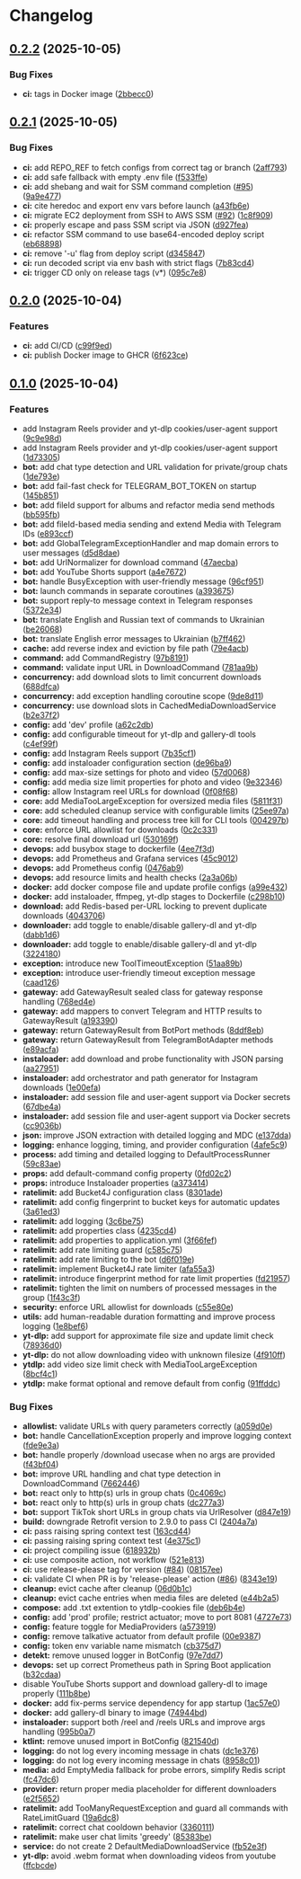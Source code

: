 # Changelog

## [0.2.2](https://github.com/furaizi/downloader-bot/compare/v0.2.1...v0.2.2) (2025-10-05)


### Bug Fixes

* **ci:** tags in Docker image ([2bbecc0](https://github.com/furaizi/downloader-bot/commit/2bbecc029875f06ab325e3b06eed7af7c5702cb9))

## [0.2.1](https://github.com/furaizi/downloader-bot/compare/v0.2.0...v0.2.1) (2025-10-05)


### Bug Fixes

* **ci:** add REPO_REF to fetch configs from correct tag or branch ([2aff793](https://github.com/furaizi/downloader-bot/commit/2aff7930f4b779ca960ea3f12277c44cb054b6c1))
* **ci:** add safe fallback with empty .env file ([f533ffe](https://github.com/furaizi/downloader-bot/commit/f533ffe68c4cb00d87904c72117138b7c147e2da))
* **ci:** add shebang and wait for SSM command completion ([#95](https://github.com/furaizi/downloader-bot/issues/95)) ([9a9e477](https://github.com/furaizi/downloader-bot/commit/9a9e477e1f01f72bcb23289481e385cf6e707187))
* **ci:** cite heredoc and export env vars before launch ([a43fb6e](https://github.com/furaizi/downloader-bot/commit/a43fb6e3535dd959c6d06d355f8a546d03f0198f))
* **ci:** migrate EC2 deployment from SSH to AWS SSM ([#92](https://github.com/furaizi/downloader-bot/issues/92)) ([1c8f909](https://github.com/furaizi/downloader-bot/commit/1c8f90921ba89d6eaa6836f2d1d506dc863d6946))
* **ci:** properly escape and pass SSM script via JSON ([d927fea](https://github.com/furaizi/downloader-bot/commit/d927fea0e4cb54b65f7cc34c97b6eea13817bae5))
* **ci:** refactor SSM command to use base64-encoded deploy script ([eb68898](https://github.com/furaizi/downloader-bot/commit/eb68898a2b92a093890eac866fa68b0b4a495d12))
* **ci:** remove '-u' flag from deploy script ([d345847](https://github.com/furaizi/downloader-bot/commit/d345847a612cc8dc89ffab8df1f4fb3500841c37))
* **ci:** run decoded script via env bash with strict flags ([7b83cd4](https://github.com/furaizi/downloader-bot/commit/7b83cd4cc248af34cf231a2abc791a8a419a4f75))
* **ci:** trigger CD only on release tags (v*) ([095c7e8](https://github.com/furaizi/downloader-bot/commit/095c7e83458a0153d41adf5f0708fd405f02678e))

## [0.2.0](https://github.com/furaizi/downloader-bot/compare/v0.1.0...v0.2.0) (2025-10-04)


### Features

* **ci:** add CI/CD ([c99f9ed](https://github.com/furaizi/downloader-bot/commit/c99f9ed4c6ba1e541cf9cc9c1c39e6d9cb3dfcbd))
* **ci:** publish Docker image to GHCR ([6f623ce](https://github.com/furaizi/downloader-bot/commit/6f623ce3f36db799b7470f924628312777ffc66f))

## [0.1.0](https://github.com/furaizi/downloader-bot/compare/v0.0.1...v0.1.0) (2025-10-04)


### Features

* add Instagram Reels provider and yt-dlp cookies/user-agent support ([9c9e98d](https://github.com/furaizi/downloader-bot/commit/9c9e98d43d0292c2012b4ce992ea10c3223f6ac6))
* add Instagram Reels provider and yt-dlp cookies/user-agent support ([1d73305](https://github.com/furaizi/downloader-bot/commit/1d733050d57093b2a6a9961fbb289085f9c59331))
* **bot:** add chat type detection and URL validation for private/group chats ([1de793e](https://github.com/furaizi/downloader-bot/commit/1de793e2d5d5588b2388f9c37cf3a099cdc7f4b2))
* **bot:** add fail-fast check for TELEGRAM_BOT_TOKEN on startup ([145b851](https://github.com/furaizi/downloader-bot/commit/145b851a915e2930a50a99275230b795293163bb))
* **bot:** add fileId support for albums and refactor media send methods ([bb595fb](https://github.com/furaizi/downloader-bot/commit/bb595fbc1e8a9d35edd2e699b85ce025f7ee004c))
* **bot:** add fileId-based media sending and extend Media with Telegram IDs ([e893ccf](https://github.com/furaizi/downloader-bot/commit/e893ccf3cdee246a51f9e28af4a2b3933b203101))
* **bot:** add GlobalTelegramExceptionHandler and map domain errors to user messages ([d5d8dae](https://github.com/furaizi/downloader-bot/commit/d5d8dae70a9b6b4b1d3c0f04ef41fc1908cf97c6))
* **bot:** add UrlNormalizer for download command ([47aecba](https://github.com/furaizi/downloader-bot/commit/47aecbac649cc2f94d5fe4bd65a5e20f65cf5e46))
* **bot:** add YouTube Shorts support ([a4e7672](https://github.com/furaizi/downloader-bot/commit/a4e76725e883fe76ed7911eb10309b0e0e2e68f7))
* **bot:** handle BusyException with user-friendly message ([96cf951](https://github.com/furaizi/downloader-bot/commit/96cf9515c9544796f14f73a9c215dfb75f89bf88))
* **bot:** launch commands in separate coroutines ([a393675](https://github.com/furaizi/downloader-bot/commit/a3936752bff369765cc7deb1d56ab4692be2f332))
* **bot:** support reply-to message context in Telegram responses ([5372e34](https://github.com/furaizi/downloader-bot/commit/5372e346c1f47c18b5881cde20821fccb3bf781c))
* **bot:** translate English and Russian text of commands to Ukrainian ([be26068](https://github.com/furaizi/downloader-bot/commit/be260684059a81f97be2a9a78b932ed87811ede2))
* **bot:** translate English error messages to Ukrainian ([b7ff462](https://github.com/furaizi/downloader-bot/commit/b7ff462304a38300bcfbf4bb0c221ec42c5490a2))
* **cache:** add reverse index and eviction by file path ([79e4acb](https://github.com/furaizi/downloader-bot/commit/79e4acb6c7145810845447345a2aa4b0556d76e8))
* **command:** add CommandRegistry ([97b8191](https://github.com/furaizi/downloader-bot/commit/97b8191e18f27a0c484d52f16c9e677f5cf1cd37))
* **command:** validate input URL in DownloadCommand ([781aa9b](https://github.com/furaizi/downloader-bot/commit/781aa9bb0b4c63651cfb8f1f5ea4b9940a145614))
* **concurrency:** add download slots to limit concurrent downloads ([688dfca](https://github.com/furaizi/downloader-bot/commit/688dfca08688fb1421adc9d43cb988620f8ffe4c))
* **concurrency:** add exception handling coroutine scope ([9de8d11](https://github.com/furaizi/downloader-bot/commit/9de8d11d168543da2461c912ff51c3f337d08111))
* **concurrency:** use download slots in CachedMediaDownloadService ([b2e37f2](https://github.com/furaizi/downloader-bot/commit/b2e37f2ed2c86445f5901fc00e127c99b752a8fa))
* **config:** add 'dev' profile ([a62c2db](https://github.com/furaizi/downloader-bot/commit/a62c2db113b7c27d5aa6f93693b83bf719c6dba6))
* **config:** add configurable timeout for yt-dlp and gallery-dl tools ([c4ef99f](https://github.com/furaizi/downloader-bot/commit/c4ef99f60229de8f09b063e2e84b7297a778963d))
* **config:** add Instagram Reels support ([7b35cf1](https://github.com/furaizi/downloader-bot/commit/7b35cf11496057f94fffc261af5b808ae4e4ba03))
* **config:** add instaloader configuration section ([de96ba9](https://github.com/furaizi/downloader-bot/commit/de96ba96ba0a47776f004c30fd20b2adaa51b8da))
* **config:** add max-size settings for photo and video ([57d0068](https://github.com/furaizi/downloader-bot/commit/57d0068e5d43c2ab0ed991cdb22916031c3fe729))
* **config:** add media size limit properties for photo and video ([9e32346](https://github.com/furaizi/downloader-bot/commit/9e323461baa8ce1cce3dce32d573e5ffb15c7016))
* **config:** allow Instagram reel URLs for download ([0f08f68](https://github.com/furaizi/downloader-bot/commit/0f08f681eee3c4f23f8dea68ecb6fa2e3d78d8cf))
* **core:** add MediaTooLargeException for oversized media files ([5811f31](https://github.com/furaizi/downloader-bot/commit/5811f31d595bbc58a0e39def92b16d427a1eff2d))
* **core:** add scheduled cleanup service with configurable limits ([25ee97a](https://github.com/furaizi/downloader-bot/commit/25ee97a01e93316d9cfad3ea72005d33d8d4c279))
* **core:** add timeout handling and process tree kill for CLI tools ([004297b](https://github.com/furaizi/downloader-bot/commit/004297b2d3cb85f745fabea2c928544202cd8382))
* **core:** enforce URL allowlist for downloads ([0c2c331](https://github.com/furaizi/downloader-bot/commit/0c2c3316475103e5d23c176b39aafdde86808860))
* **core:** resolve final download url ([530169f](https://github.com/furaizi/downloader-bot/commit/530169fce1692e9ab2a53be349bca71aa10310b6))
* **devops:** add busybox stage to dockerfile ([4ee7f3d](https://github.com/furaizi/downloader-bot/commit/4ee7f3d70a125d14153b51c010edd29b8f24a6ad))
* **devops:** add Prometheus and Grafana services ([45c9012](https://github.com/furaizi/downloader-bot/commit/45c9012f56c992a7c1ea4e68972103b6db246070))
* **devops:** add Prometheus config ([0476ab9](https://github.com/furaizi/downloader-bot/commit/0476ab9ff5b02fad1696c5858ef84860a533bfb9))
* **devops:** add resource limits and health checks ([2a3a06b](https://github.com/furaizi/downloader-bot/commit/2a3a06b056a803b6701ea11d8cb74d7b252c74c1))
* **docker:** add docker compose file and update profile configs ([a99e432](https://github.com/furaizi/downloader-bot/commit/a99e4320325b45eb38346264fcff613e8fd7cdb6))
* **docker:** add instaloader, ffmpeg, yt-dlp stages to Dockerfile ([c298b10](https://github.com/furaizi/downloader-bot/commit/c298b10e2785cad6f8b7f6ae3ae71ac89375fd40))
* **download:** add Redis-based per-URL locking to prevent duplicate downloads ([4043706](https://github.com/furaizi/downloader-bot/commit/404370695f11e5845142ceca6c5199d9449fc6e7))
* **downloader:** add toggle to enable/disable gallery-dl and yt-dlp ([dabb1d6](https://github.com/furaizi/downloader-bot/commit/dabb1d696ee0400b545403b71b54e02c225dd74e))
* **downloader:** add toggle to enable/disable gallery-dl and yt-dlp ([3224180](https://github.com/furaizi/downloader-bot/commit/32241801255005c22a9ea6f1fc47fd9768c219e1))
* **exception:** introduce new ToolTimeoutException ([51aa89b](https://github.com/furaizi/downloader-bot/commit/51aa89b0b239be0afa3426a536816efb3671cd53))
* **exception:** introduce user-friendly timeout exception message ([caad126](https://github.com/furaizi/downloader-bot/commit/caad12681bbac7be721aaf2344c1dbb9e5848c79))
* **gateway:** add GatewayResult sealed class for gateway response handling ([768ed4e](https://github.com/furaizi/downloader-bot/commit/768ed4e351fe0121b2ab467d9cf9466f65d8f2e0))
* **gateway:** add mappers to convert Telegram and HTTP results to GatewayResult ([a193390](https://github.com/furaizi/downloader-bot/commit/a1933902d6ff0aff2a70062de7f67883d9884f08))
* **gateway:** return GatewayResult from BotPort methods ([8ddf8eb](https://github.com/furaizi/downloader-bot/commit/8ddf8eb2f0eb8f87ee8bda035dbbf4bff7d7bd16))
* **gateway:** return GatewayResult from TelegramBotAdapter methods ([e89acfa](https://github.com/furaizi/downloader-bot/commit/e89acfa800958971fade57b66a40e3d6508b8e2a))
* **instaloader:** add download and probe functionality with JSON parsing ([aa27951](https://github.com/furaizi/downloader-bot/commit/aa27951f7ffe88b16eefb1c50900bdac9ce178b7))
* **instaloader:** add orchestrator and path generator for Instagram downloads ([1e00efa](https://github.com/furaizi/downloader-bot/commit/1e00efa2cd1a953359c4822f6616e7e55d20219b))
* **instaloader:** add session file and user-agent support via Docker secrets ([67dbe4a](https://github.com/furaizi/downloader-bot/commit/67dbe4a533559f4fb219bf6107c69362ffc33ebb))
* **instaloader:** add session file and user-agent support via Docker secrets ([cc9036b](https://github.com/furaizi/downloader-bot/commit/cc9036b07a3efaa1f1607eff5951002c5cac8d38))
* **json:** improve JSON extraction with detailed logging and MDC ([e137dda](https://github.com/furaizi/downloader-bot/commit/e137dda098baf75122c8ffa76c635310237b35aa))
* **logging:** enhance logging, timing, and provider configuration ([4afe5c9](https://github.com/furaizi/downloader-bot/commit/4afe5c94540a5072bc61c5c609735916e93abc85))
* **process:** add timing and detailed logging to DefaultProcessRunner ([59c83ae](https://github.com/furaizi/downloader-bot/commit/59c83ae781b9f4c525eadf7db1cf0bf1667d1e43))
* **props:** add default-command config property ([0fd02c2](https://github.com/furaizi/downloader-bot/commit/0fd02c2a2ef1df5448c0b01f375f511beb981434))
* **props:** introduce Instaloader properties ([a373414](https://github.com/furaizi/downloader-bot/commit/a373414a0e80e5dc9362dcd9bc54ecb854cc45d2))
* **ratelimit:** add Bucket4J configuration class ([8301ade](https://github.com/furaizi/downloader-bot/commit/8301ade9fded9db218ea322b1d429f93ea39ede6))
* **ratelimit:** add config fingerprint to bucket keys for automatic updates ([3a61ed3](https://github.com/furaizi/downloader-bot/commit/3a61ed337dc4e8d699a5953217752587b4481adc))
* **ratelimit:** add logging ([3c6be75](https://github.com/furaizi/downloader-bot/commit/3c6be75dfdd1ff7aa3181c1d1b9cf68c997abe29))
* **ratelimit:** add properties class ([4235cd4](https://github.com/furaizi/downloader-bot/commit/4235cd4b743e22076394ad3b982da0918b0ebcdb))
* **ratelimit:** add properties to application.yml ([3f66fef](https://github.com/furaizi/downloader-bot/commit/3f66fefdc4885bba1f404c073bb44d71fbcaea13))
* **ratelimit:** add rate limiting guard ([c585c75](https://github.com/furaizi/downloader-bot/commit/c585c75906d7456f9bb8b1a7c8eeed03ac17de17))
* **ratelimit:** add rate limiting to the bot ([d6f019e](https://github.com/furaizi/downloader-bot/commit/d6f019e97909e2c78b748a423741d9a0f05c2987))
* **ratelimit:** implement Bucket4J rate limiter ([afa55a3](https://github.com/furaizi/downloader-bot/commit/afa55a3d4cf9401624f62e52547383287c6c278e))
* **ratelimit:** introduce fingerprint method for rate limit properties ([fd21957](https://github.com/furaizi/downloader-bot/commit/fd21957642f75e794da01a123cee74a822cdeb01))
* **ratelimit:** tighten the limit on numbers of processed messages in the group ([1f43c3f](https://github.com/furaizi/downloader-bot/commit/1f43c3f50bd3925f867755c0d2d2ed23e4c6e5ce))
* **security:** enforce URL allowlist for downloads ([c55e80e](https://github.com/furaizi/downloader-bot/commit/c55e80e7ab530312e7970c8aa37db3d6e193aea5))
* **utils:** add human-readable duration formatting and improve process logging ([1e8bef6](https://github.com/furaizi/downloader-bot/commit/1e8bef66d3bf8b5ccc354be062fe0dd82cabe9e1))
* **yt-dlp:** add support for approximate file size and update limit check ([78936d0](https://github.com/furaizi/downloader-bot/commit/78936d0a31ebb427506948abcea2da66155a7989))
* **yt-dlp:** do not allow downloading video with unknown filesize ([4f910ff](https://github.com/furaizi/downloader-bot/commit/4f910ff01a82ebf71aaf41bc05546d6eeffc6ae3))
* **ytdlp:** add video size limit check with MediaTooLargeException ([8bcf4c1](https://github.com/furaizi/downloader-bot/commit/8bcf4c14116a2d5e44cfe57586f30350874cd98c))
* **ytdlp:** make format optional and remove default from config ([91ffddc](https://github.com/furaizi/downloader-bot/commit/91ffddc96c42482592a1b03cc56be05c09b64643))


### Bug Fixes

* **allowlist:** validate URLs with query parameters correctly ([a059d0e](https://github.com/furaizi/downloader-bot/commit/a059d0ee1f07c268d7a2740c715183ad59b815a3))
* **bot:** handle CancellationException properly and improve logging context ([fde9e3a](https://github.com/furaizi/downloader-bot/commit/fde9e3a4aeb255a2fe69a865dda6eccd75c223d6))
* **bot:** handle properly /download usecase when no args are provided ([f43bf04](https://github.com/furaizi/downloader-bot/commit/f43bf042fc62fe3779324e6ac258474778537f4c))
* **bot:** improve URL handling and chat type detection in DownloadCommand ([7662446](https://github.com/furaizi/downloader-bot/commit/766244678e750a3565cd97064169485ddb8193f7))
* **bot:** react only to http(s) urls in group chats ([0c4069c](https://github.com/furaizi/downloader-bot/commit/0c4069cf02d19dec640c2c2b633f6dec0888a3ef))
* **bot:** react only to http(s) urls in group chats ([dc277a3](https://github.com/furaizi/downloader-bot/commit/dc277a3434e8752afea2c54394427bee7035d340))
* **bot:** support TikTok short URLs in group chats via UrlResolver ([d847e19](https://github.com/furaizi/downloader-bot/commit/d847e19dbb0ce6011a2f0ac061ee1e2560cfc975))
* **build:** downgrade Retrofit version to 2.9.0 to pass CI ([2404a7a](https://github.com/furaizi/downloader-bot/commit/2404a7a4ed486cfa33831da0cd2e090c8c20cd02))
* **ci:** pass raising spring context test ([163cd44](https://github.com/furaizi/downloader-bot/commit/163cd44d28be67eec86d2e80b79093f784d78d4d))
* **ci:** passing raising spring context test ([4e375c1](https://github.com/furaizi/downloader-bot/commit/4e375c106b858c03715a52bae7449c2d032a65e7))
* **ci:** project compiling issue ([618932b](https://github.com/furaizi/downloader-bot/commit/618932bc64e42e1d40087bacda6264920485877f))
* **ci:** use composite action, not workflow ([521e813](https://github.com/furaizi/downloader-bot/commit/521e8136d77ae3647d21f6cbfd5f0f1341d919ac))
* **ci:** use release-please tag for version ([#84](https://github.com/furaizi/downloader-bot/issues/84)) ([08157ee](https://github.com/furaizi/downloader-bot/commit/08157eefcfbdcff80953a45f673be23096ef1b6b))
* **ci:** validate CI when PR is by 'release-please' action ([#86](https://github.com/furaizi/downloader-bot/issues/86)) ([8343e19](https://github.com/furaizi/downloader-bot/commit/8343e19bda1785957398e66c8eef9f27172b33e0))
* **cleanup:** evict cache after cleanup ([06d0b1c](https://github.com/furaizi/downloader-bot/commit/06d0b1c9cd3c8a3a3dcd5acaff0c5dc3d04225b8))
* **cleanup:** evict cache entries when media files are deleted ([e44b2a5](https://github.com/furaizi/downloader-bot/commit/e44b2a5ecc83a41a0bb0a2e68fdfcb52ed2b2096))
* **compose:** add .txt extention to ytdlp-cookies file ([deb6b4e](https://github.com/furaizi/downloader-bot/commit/deb6b4e10de60cc0301c1245aa6f42aabc36e118))
* **config:** add 'prod' profile; restrict actuator; move to port 8081 ([4727e73](https://github.com/furaizi/downloader-bot/commit/4727e73ef29c0655a1afad0f1183bbd96bfec2a3))
* **config:** feature toggle for MediaProviders ([a573919](https://github.com/furaizi/downloader-bot/commit/a573919b8f92c5cffe0b69dfae3ec43b8a30a9af))
* **config:** remove talkative actuator from default profile ([00e9387](https://github.com/furaizi/downloader-bot/commit/00e9387de8b7285fb168791b6d60cf10c190c4ae))
* **config:** token env variable name mismatch ([cb375d7](https://github.com/furaizi/downloader-bot/commit/cb375d73cb18f145406ba4cb7816c2cf28755a30))
* **detekt:** remove unused logger in BotConfig ([97e7dd7](https://github.com/furaizi/downloader-bot/commit/97e7dd7893c54d01080f8ed6202b5d1e5a725f43))
* **devops:** set up correct Prometheus path in Spring Boot application ([b32cdaa](https://github.com/furaizi/downloader-bot/commit/b32cdaa7f44741591124fe4ae7e6f6cccace09c3))
* disable YouTube Shorts support and download gallery-dl to image properly ([111b8be](https://github.com/furaizi/downloader-bot/commit/111b8bed34b86e0eedb304e06a793ed1024be591))
* **docker:** add fix-perms service dependency for app startup ([1ac57e0](https://github.com/furaizi/downloader-bot/commit/1ac57e0b47c99775fb852416b66fca3120e08126))
* **docker:** add gallery-dl binary to image ([74944bd](https://github.com/furaizi/downloader-bot/commit/74944bda1c6fc06f39e2b18f6c645498b28b5ae0))
* **instaloader:** support both /reel and /reels URLs and improve args handling ([995b0a7](https://github.com/furaizi/downloader-bot/commit/995b0a71988103ce28623216c095f0f7012f5021))
* **ktlint:** remove unused import in BotConfig ([821540d](https://github.com/furaizi/downloader-bot/commit/821540d9b5c0ee8f51ea2116f7d3e5caba226c1b))
* **logging:** do not log every incoming message in chats ([dc1e376](https://github.com/furaizi/downloader-bot/commit/dc1e3768ce8943948b14f72d1b634ff3696f6401))
* **logging:** do not log every incoming message in chats ([8958c01](https://github.com/furaizi/downloader-bot/commit/8958c015a6cc31accda5408b106a0cbdb02c7946))
* **media:** add EmptyMedia fallback for probe errors, simplify Redis script ([fc47dc6](https://github.com/furaizi/downloader-bot/commit/fc47dc66eb31257067e5f5285dfa2ddf5c18aea1))
* **provider:** return proper media placeholder for different downloaders ([e2f5652](https://github.com/furaizi/downloader-bot/commit/e2f5652958eada66802add63ffa5a987d0940404))
* **ratelimit:** add TooManyRequestException and guard all commands with RateLimitGuard ([19a6dc8](https://github.com/furaizi/downloader-bot/commit/19a6dc82908ef3eeb05a8df5b912c0fdebcf5c45))
* **ratelimit:** correct chat cooldown behavior ([3360111](https://github.com/furaizi/downloader-bot/commit/3360111f7ef2eb89e31a9ba6a708107b3e33e8b8))
* **ratelimit:** make user chat limits 'greedy' ([85383be](https://github.com/furaizi/downloader-bot/commit/85383be9fe8d27603b37625b7fa3f161fefb0b22))
* **service:** do not create 2 DefaultMediaDownloadService ([fb52e3f](https://github.com/furaizi/downloader-bot/commit/fb52e3f184ecf1358b899cb733d12b1a2b3caabb))
* **yt-dlp:** avoid .webm format when downloading videos from youtube ([ffcbcde](https://github.com/furaizi/downloader-bot/commit/ffcbcde4fd934349efe2fb1e6e14e5bc313199a4))
